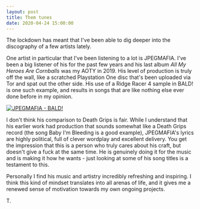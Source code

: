 ```yaml
---
layout: post
title: Them tunes
date: 2020-04-24 15:00:00
---
```


The lockdown has meant that I've been able to dig deeper into the discography of a few artists lately.

One artist in particular that I've been listening to a lot is JPEGMAFIA. I've been a big listener of his for the past few years and his last album *All My Heroes Are Cornballs* was my AOTY in 2019. His level of production is truly off the wall, like a scratched Playstation One disc that's been uploaded via Tor and spat out the other side. His use of a Ridge Racer 4 sample in BALD! is one such example, and results in songs that are like nothing else ever done before in my opinion.

[![JPEGMAFIA - BALD!](https://img.youtube.com/vi/RBlRmwRVBpM/0.jpg)](https://www.youtube.com/watch?v=RBlRmwRVBpM "BALD!")

I don't think his comparison to Death Grips is fair. While I understand that his earlier work had production that sounds somewhat like a Death Grips record (the song Baby I'm Bleeding is a good example), JPEGMAFIA's lyrics are highly political, full of clever wordplay and excellent delivery. You get the impression that this is a person who truly cares about his craft, but doesn't give a fuck at the same time. He is genuinely doing it for the music and is making it how he wants - just looking at some of his song titles is a testament to this.

Personally I find his music and artistry incredibly refreshing and inspiring. I think this kind of mindset translates into all arenas of life, and it gives me a renewed sense of motivation towards my own ongoing projects.

T.